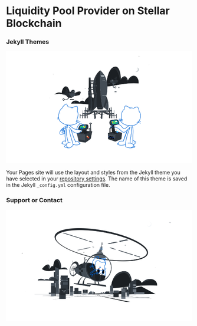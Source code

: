 # Liquidity Pool Provider on Stellar Blockchain

### Jekyll Themes

![GitHub Logo](/images/joined.svg)

Your Pages site will use the layout and styles from the Jekyll theme you have selected in your [repository settings](https://github.com/xlmliquidity/xlmliquidity.github.io/settings/pages). The name of this theme is saved in the Jekyll `_config.yml` configuration file.

### Support or Contact

![GitHub Logo](/images/repo.svg)

